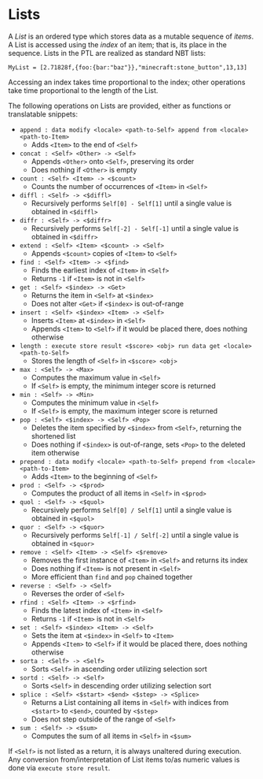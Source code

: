 # Lists

A _List_ is an ordered type which stores data as a mutable sequence of _items_. A List is accessed using the _index_ of an item; that is, its place in the sequence. Lists in the PTL are realized as standard NBT lists:
```
MyList = [2.71828f,{foo:{bar:"baz"}},"minecraft:stone_button",13,13]
```
Accessing an index takes time proportional to the index; other operations take time proportional to the length of the List.

The following operations on Lists are provided, either as functions or translatable snippets:
* `append : data modify <locale> <path-to-Self> append from <locale> <path-to-Item>`
  * Adds `<Item>` to the end of `<Self>`
* `concat : <Self> <Other> -> <Self>`
  * Appends `<Other>` onto `<Self>`, preserving its order
  * Does nothing if `<Other>` is empty
* `count : <Self> <Item> -> <$count>`
  * Counts the number of occurrences of `<Item>` in `<Self>`
* `diffl : <Self> -> <$diffl>`
  * Recursively performs `Self[0] - Self[1]` until a single value is obtained in `<$diffl>`
* `diffr : <Self> -> <$diffr>`
  * Recursively performs `Self[-2] - Self[-1]` until a single value is obtained in `<$diffr>`
* `extend : <Self> <Item> <$count> -> <Self>`
  * Appends `<$count>` copies of `<Item>` to `<Self>`
* `find : <Self> <Item> -> <$find>`
  * Finds the earliest index of `<Item>` in `<Self>`
  * Returns `-1` if `<Item>` is not in `<Self>`
* `get : <Self> <$index> -> <Get>`
  * Returns the item in `<Self>` at `<$index>`
  * Does not alter `<Get>` if `<$index>` is out-of-range
* `insert : <Self> <$index> <Item> -> <Self>`
  * Inserts `<Item>` at `<$index>` in `<Self>`
  * Appends `<Item>` to `<Self>` if it would be placed there, does nothing otherwise
* `length : execute store result <$score> <obj> run data get <locale> <path-to-Self>`
  * Stores the length of `<Self>` in `<$score> <obj>`
* `max : <Self> -> <Max>`
  * Computes the maximum value in `<Self>`
  * If `<Self>` is empty, the minimum integer score is returned
* `min : <Self> -> <Min>`
  * Computes the minimum value in `<Self>`
  * If `<Self>` is empty, the maximum integer score is returned
* `pop : <Self> <$index> -> <Self> <Pop>`
  * Deletes the item specified by `<$index>` from `<Self>`, returning the shortened list
  * Does nothing if `<$index>` is out-of-range, sets `<Pop>` to the deleted item otherwise
* `prepend : data modify <locale> <path-to-Self> prepend from <locale> <path-to-Item>`
  * Adds `<Item>` to the beginning of `<Self>`
* `prod : <Self> -> <$prod>`
  * Computes the product of all items in `<Self>` in `<$prod>`
* `quol : <Self> -> <$quol>`
  * Recursively performs `Self[0] / Self[1]` until a single value is obtained in `<$quol>`
* `quor : <Self> -> <$quor>`
  * Recursively performs `Self[-1] / Self[-2]` until a single value is obtained in `<$quor>`
* `remove : <Self> <Item> -> <Self> <$remove>`
  * Removes the first instance of `<Item>` in `<Self>` and returns its index
  * Does nothing if `<Item>` is not present in `<Self>`
  * More efficient than `find` and `pop` chained together
* `reverse : <Self> -> <Self>`
  * Reverses the order of `<Self>`
* `rfind : <Self> <Item> -> <$rfind>`
  * Finds the latest index of `<Item>` in `<Self>`
  * Returns `-1` if `<Item>` is not in `<Self>`
* `set : <Self> <$index> <Item> -> <Self>`
  * Sets the item at `<$index>` in `<Self>` to `<Item>`
  * Appends `<Item>` to `<Self>` if it would be placed there, does nothing otherwise
* `sorta : <Self> -> <Self>`
  * Sorts `<Self>` in ascending order utilizing selection sort
* `sortd : <Self> -> <Self>`
  * Sorts `<Self>` in descending order utilizing selection sort
* `splice : <Self> <$start> <$end> <$step> -> <Splice>`
  * Returns a List containing all items in `<Self>` with indices from `<$start>` to `<$end>`, counted by `<$step>`
  * Does not step outside of the range of `<Self>`
* `sum : <Self> -> <$sum>`
  * Computes the sum of all items in `<Self>` in `<$sum>`

If `<Self>` is not listed as a return, it is always unaltered during execution. Any conversion from/interpretation of List items to/as numeric values is done via `execute store result`.
